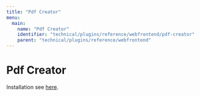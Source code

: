 ```yaml
---
title: "Pdf Creator"
menu:
  main:
    name: "Pdf Creator"
    identifier: "technical/plugins/reference/webfrontend/pdf-creator"
    parent: "technical/plugins/reference/webfrontend"
---
```


# Pdf Creator

Installation see [here](/docs/sysadmin/configuration/easydb-server.yml/plugins/pdf-creator/).
